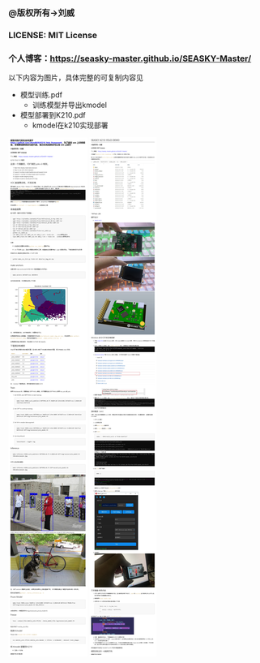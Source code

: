 ### **@版权所有->刘威**

### **LICENSE:** **MIT License**

### 个人博客：<a href="https://seasky-master.github.io/SEASKY-Master/">https://seasky-master.github.io/SEASKY-Master/</a>

以下内容为图片，具体完整的可复制内容见

- 模型训练.pdf
  - 训练模型并导出kmodel
- 模型部署到K210.pdf
  - kmodel在k210实现部署
  
<img src="model.png">
<img src="seasky-k210.png">
